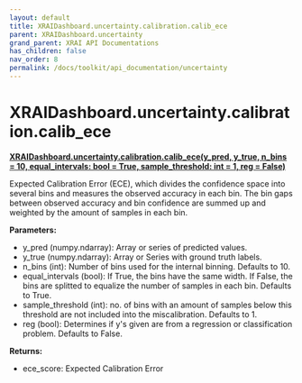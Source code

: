 ```yaml
---
layout: default
title: XRAIDashboard.uncertainty.calibration.calib_ece
parent: XRAIDashboard.uncertainty
grand_parent: XRAI API Documentations
has_children: false
nav_order: 8
permalink: /docs/toolkit/api_documentation/uncertainty
---
```


# XRAIDashboard.uncertainty.calibration.calib_ece
**[XRAIDashboard.uncertainty.calibration.calib_ece(y_pred, y_true, n_bins = 10, equal_intervals: bool = True, sample_threshold: int = 1, reg = False)](https://github.com/gaberamolete/XRAIDashboard/blob/main/uncertainty/calibration.py)**


Expected Calibration Error (ECE), which divides the confidence space into several bins and measures the observed accuracy in each bin. The bin gaps between observed accuracy and bin confidence are summed up and weighted by the amount of samples in each bin.


**Parameters:**
- y_pred (numpy.ndarray): Array or series of predicted values.
- y_true (numpy.ndarray): Array or Series with ground truth labels.
- n_bins (int): Number of bins used for the internal binning. Defaults to 10.
- equal_intervals (bool): If True, the bins have the same width. If False, the bins are splitted to equalize the number of samples in each bin. Defaults to True.
- sample_threshold (int): no. of bins with an amount of samples below this threshold are not included into the miscalibration. Defaults to 1.
- reg (bool): Determines if y's given are from a regression or classification problem. Defaults to False.

**Returns:**
- ece_score: Expected Calibration Error
